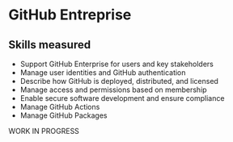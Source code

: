 # GitHub Entreprise

## Skills measured

- Support GitHub Enterprise for users and key stakeholders
- Manage user identities and GitHub authentication
- Describe how GitHub is deployed, distributed, and licensed
- Manage access and permissions based on membership
- Enable secure software development and ensure compliance
- Manage GitHub Actions
- Manage GitHub Packages

WORK IN PROGRESS
